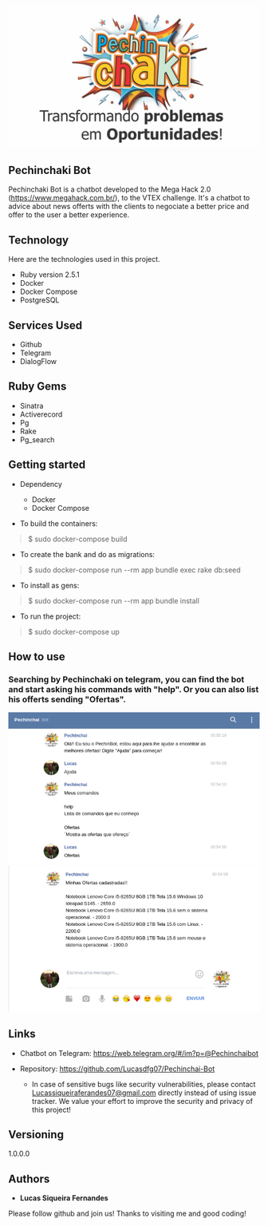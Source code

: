
![Logo of the project](https://github.com/Lucasdfg07/Pechinchai-Bot/blob/master/public/logo.jpeg)


## Pechinchaki Bot
Pechinchaki Bot is a chatbot developed to the Mega Hack 2.0 (https://www.megahack.com.br/), to the VTEX challenge. It's a chatbot to advice about news offerts with the clients to negociate a better price and offer to the user a better experience.


## Technology 

Here are the technologies used in this project.

* Ruby version  2.5.1
* Docker 
* Docker Compose
* PostgreSQL

## Services Used

* Github
* Telegram
* DialogFlow

## Ruby Gems

* Sinatra
* Activerecord
* Pg
* Rake
* Pg_search


## Getting started

* Dependency
  - Docker
  - Docker Compose

* To build the containers:
>    $ sudo docker-compose build

* To create the bank and do as migrations:
>    $ sudo docker-compose run --rm app bundle exec rake db:seed

* To install as gens:
>    $ sudo docker-compose run --rm app bundle install

* To run the project:
>    $ sudo docker-compose up

## How to use

### Searching by Pechinchaki on telegram, you can find the bot and start asking his commands with "help". Or you can also list his offerts sending "Ofertas".

![Bot conversation](https://github.com/Lucasdfg07/Pechinchai-Bot/blob/master/public/talk1.png)
![Bot conversation](https://github.com/Lucasdfg07/Pechinchai-Bot/blob/master/public/talk2.png)



## Links
  - Chatbot on Telegram: https://web.telegram.org/#/im?p=@Pechinchaibot
  
  - Repository: https://github.com/Lucasdfg07/Pechinchai-Bot
    - In case of sensitive bugs like security vulnerabilities, please contact
      Lucassiqueiraferandes07@gmail.com directly instead of using issue tracker. We value your effort
      to improve the security and privacy of this project!

  ## Versioning

  1.0.0.0


  ## Authors

  * **Lucas Siqueira Fernandes** 

  Please follow github and join us!
  Thanks to visiting me and good coding!
